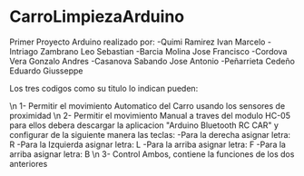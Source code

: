 # CarroLimpiezaArduino

Primer Proyecto Arduino realizado por:
-Quimi Ramirez Ivan Marcelo
-Intriago Zambrano Leo Sebastian
-Barcia Molina Jose Francisco
-Cordova Vera Gonzalo Andres
-Casanova Sabando Jose Antonio
-Peñarrieta Cedeño Eduardo Giusseppe

Los tres codigos como su titulo lo indican pueden:

\n 1- Permitir el movimiento Automatico del Carro usando los sensores de proximidad
\n 2- Permitir el movimiento Manual a traves del modulo HC-05 para ellos debera descargar la aplicacion "Arduino Bluetooth RC CAR"
   y configurar de la siguiente manera las teclas:
    -Para la derecha asignar letra: R
    -Para la Izquierda asignar letra: L
    -Para la arriba asignar letra: F
    -Para la arriba asignar letra: B
\n 3- Control Ambos, contiene la funciones de los dos anteriores
